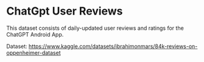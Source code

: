 # ChatGpt User Reviews
This dataset consists of daily-updated user reviews and ratings for the ChatGPT Android App.

Dataset: https://www.kaggle.com/datasets/ibrahimonmars/84k-reviews-on-oppenheimer-dataset
